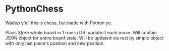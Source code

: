 # PythonChess
Wadup y'all this is chess, but made with Python yo.

Plans
  Store whole board in 1 row in DB.  update it each move.  Will contain JSON object for entire board state. Will be updated via rest by simple object with only last piece's position and new position.
